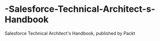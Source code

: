 # -Salesforce-Technical-Architect-s-Handbook
 Salesforce Technical Architect's Handbook, published by Packt
